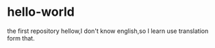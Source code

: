 # hello-world
the first repository
hellow,I don't know english,so I learn use translation form that.
